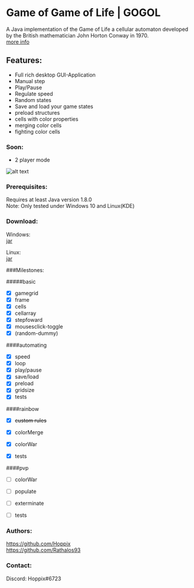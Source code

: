 
# Game of Game of Life | GOGOL

A Java implementation of the Game of Life a cellular automaton developed by the British mathematician John Horton Conway in 1970. <br />
[more info](https://en.wikipedia.org/wiki/Conway%27s_Game_of_Life)

## Features:
- Full rich desktop GUI-Application
- Manual step
- Play/Pause
- Regulate speed
- Random states
- Save and load your game states
- preload structures
- cells with color properties
- merging color cells
- fighting color cells

### Soon:
- 2 player mode

![alt text](http://puu.sh/wj3HH/d4f2332981.png)

### Prerequisites:

Requires at least Java version 1.8.0 <br />
Note: Only tested under Windows 10 and Linux(KDE)

### Download:

Windows: <br />
[jar](http://puu.sh/wj4j3/6c9c8c0a98.jar)

Linux: <br />
[jar](http://puu.sh/wj4j3/6c9c8c0a98.jar)


###Milestones:

#####basic
- [x]	gamegrid 
- [x]	frame 
- [x]	cells
- [x]	cellarray
- [x]	stepfoward 
- [x]	mousesclick-toggle 
- [x]	(random-dummy)  
	
####automating
- [x]	speed 
- [x]	loop 
- [x]	play/pause 
- [x]	save/load 
- [x]	preload 
- [x]	gridsize 
- [x]	tests 
	
####rainbow
- [x]	~~custom rules~~
- [x]	colorMerge 
- [x]	colorWar 
- [x]	tests 

	
####pvp
- [ ]	colorWar
- [ ]	populate
- [ ]	exterminate
- [ ]	tests


### Authors:
https://github.com/Hoppix <br />
https://github.com/Rathalos93 <br />

### Contact:
Discord: Hoppix#6723
